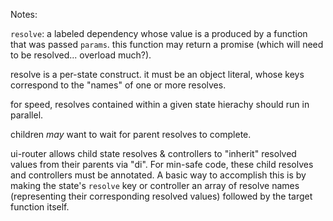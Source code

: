 Notes:

`resolve`: a labeled dependency whose value is a produced by a function that was passed `params`. this function may return a promise (which will need to be resolved... overload much?).

resolve is a per-state construct. it must be an object literal, whose keys correspond to the "names" of one or more resolves.

for speed, resolves contained within a given state hierachy should run in parallel.

children *may* want to wait for parent resolves to complete.

ui-router allows child state resolves & controllers to "inherit" resolved values from their parents via "di". For min-safe code, these child resolves and controllers must be annotated. A basic way to accomplish this is by making the state's `resolve` key or controller an array of resolve names (representing their corresponding resolved values) followed by the target function itself.